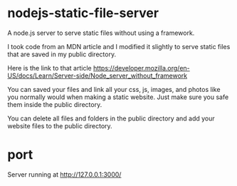 # nodejs-static-file-server
A node.js server to serve static files without using a framework.

I took code from an MDN article and I modified it slightly to serve static files that are saved in my public directory.

Here is the link to that article https://developer.mozilla.org/en-US/docs/Learn/Server-side/Node_server_without_framework

You can saved your files and link all your css, js, images, and photos like you normally would when making a static website. Just make sure you safe them inside the public directory.

You can delete all files and folders in the public directory and add your website files to the public directory.

# port
Server running at http://127.0.0.1:3000/
